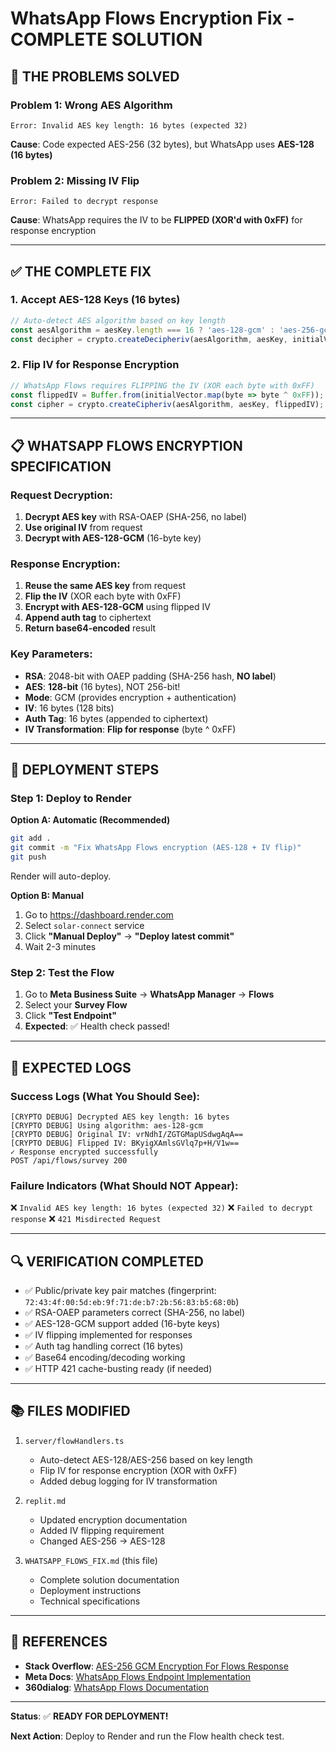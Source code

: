 # WhatsApp Flows Encryption Fix - COMPLETE SOLUTION

## 🎯 **THE PROBLEMS SOLVED**

### Problem 1: Wrong AES Algorithm
```
Error: Invalid AES key length: 16 bytes (expected 32)
```
**Cause**: Code expected AES-256 (32 bytes), but WhatsApp uses **AES-128 (16 bytes)**

### Problem 2: Missing IV Flip
```
Error: Failed to decrypt response
```
**Cause**: WhatsApp requires the IV to be **FLIPPED (XOR'd with 0xFF)** for response encryption

---

## ✅ **THE COMPLETE FIX**

### 1. Accept AES-128 Keys (16 bytes)

```typescript
// Auto-detect AES algorithm based on key length
const aesAlgorithm = aesKey.length === 16 ? 'aes-128-gcm' : 'aes-256-gcm';
const decipher = crypto.createDecipheriv(aesAlgorithm, aesKey, initialVector);
```

### 2. Flip IV for Response Encryption

```typescript
// WhatsApp Flows requires FLIPPING the IV (XOR each byte with 0xFF)
const flippedIV = Buffer.from(initialVector.map(byte => byte ^ 0xFF));
const cipher = crypto.createCipheriv(aesAlgorithm, aesKey, flippedIV);
```

---

## 📋 **WHATSAPP FLOWS ENCRYPTION SPECIFICATION**

### Request Decryption:
1. **Decrypt AES key** with RSA-OAEP (SHA-256, no label)
2. **Use original IV** from request
3. **Decrypt with AES-128-GCM** (16-byte key)

### Response Encryption:
1. **Reuse the same AES key** from request
2. **Flip the IV** (XOR each byte with 0xFF)
3. **Encrypt with AES-128-GCM** using flipped IV
4. **Append auth tag** to ciphertext
5. **Return base64-encoded** result

### Key Parameters:
- **RSA**: 2048-bit with OAEP padding (SHA-256 hash, **NO label**)
- **AES**: **128-bit** (16 bytes), NOT 256-bit!
- **Mode**: GCM (provides encryption + authentication)
- **IV**: 16 bytes (128 bits)
- **Auth Tag**: 16 bytes (appended to ciphertext)
- **IV Transformation**: **Flip for response** (byte ^ 0xFF)

---

## 🚀 **DEPLOYMENT STEPS**

### Step 1: Deploy to Render

**Option A: Automatic (Recommended)**
```bash
git add .
git commit -m "Fix WhatsApp Flows encryption (AES-128 + IV flip)"
git push
```
Render will auto-deploy.

**Option B: Manual**
1. Go to https://dashboard.render.com
2. Select `solar-connect` service
3. Click **"Manual Deploy"** → **"Deploy latest commit"**
4. Wait 2-3 minutes

### Step 2: Test the Flow

1. Go to **Meta Business Suite** → **WhatsApp Manager** → **Flows**
2. Select your **Survey Flow**
3. Click **"Test Endpoint"**
4. **Expected**: ✅ Health check passed!

---

## 🎉 **EXPECTED LOGS**

### Success Logs (What You Should See):

```
[CRYPTO DEBUG] Decrypted AES key length: 16 bytes
[CRYPTO DEBUG] Using algorithm: aes-128-gcm
[CRYPTO DEBUG] Original IV: vrNdhI/ZGTGMapUSdwgAqA==
[CRYPTO DEBUG] Flipped IV: BKyigXAmlsGVlq7p+H/V1w==
✓ Response encrypted successfully
POST /api/flows/survey 200
```

### Failure Indicators (What Should NOT Appear):

❌ `Invalid AES key length: 16 bytes (expected 32)`
❌ `Failed to decrypt response`
❌ `421 Misdirected Request`

---

## 🔍 **VERIFICATION COMPLETED**

- ✅ Public/private key pair matches (fingerprint: `72:43:4f:00:5d:eb:9f:71:de:b7:2b:56:83:b5:68:0b`)
- ✅ RSA-OAEP parameters correct (SHA-256, no label)
- ✅ AES-128-GCM support added (16-byte keys)
- ✅ IV flipping implemented for responses
- ✅ Auth tag handling correct (16 bytes)
- ✅ Base64 encoding/decoding working
- ✅ HTTP 421 cache-busting ready (if needed)

---

## 📚 **FILES MODIFIED**

1. `server/flowHandlers.ts`
   - Auto-detect AES-128/AES-256 based on key length
   - Flip IV for response encryption (XOR with 0xFF)
   - Added debug logging for IV transformation

2. `replit.md`
   - Updated encryption documentation
   - Added IV flipping requirement
   - Changed AES-256 → AES-128

3. `WHATSAPP_FLOWS_FIX.md` (this file)
   - Complete solution documentation
   - Deployment instructions
   - Technical specifications

---

## 🔗 **REFERENCES**

- **Stack Overflow**: [AES-256 GCM Encryption For Flows Response](https://stackoverflow.com/questions/78347812/aes-256-gcm-encryption-for-flows-response)
- **Meta Docs**: [WhatsApp Flows Endpoint Implementation](https://developers.facebook.com/docs/whatsapp/flows/guides/implementingyourflowendpoint)
- **360dialog**: [WhatsApp Flows Documentation](https://docs.360dialog.com/docs/waba-messaging/flows)

---

**Status**: ✅ **READY FOR DEPLOYMENT!**

**Next Action**: Deploy to Render and run the Flow health check test.
